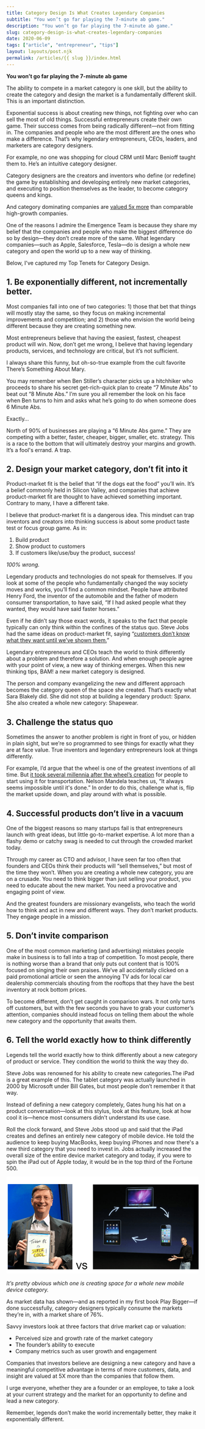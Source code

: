 ```yaml
---
title: Category Design Is What Creates Legendary Companies
subtitle: "You won’t go far playing the 7-minute ab game."
description: "You won’t go far playing the 7-minute ab game."
slug: category-design-is-what-creates-legendary-companies
date: 2020-06-09
tags: ["article", "entrepreneur", "tips"]
layout: layouts/post.njk
permalink: /articles/{{ slug }}/index.html
---
```


**You won’t go far playing the 7-minute ab game**

The ability to compete in a market category is one skill, but the ability to create the category and design the market is a fundamentally different skill. This is an important distinction.

Exponential success is about creating new things, not fighting over who can sell the most of old things. Successful entrepreneurs create their own game. Their success comes from being radically different—not from fitting in. The companies and people who are the most different are the ones who make a difference. That’s why legendary entrepreneurs, CEOs, leaders, and marketers are category designers.

For example, no one was shopping for cloud CRM until Marc Benioff taught them to. He’s an intuitive category designer.

Category designers are the creators and inventors who define (or redefine) the game by establishing and developing entirely new market categories, and executing to position themselves as the leader, to become category queens and kings.

And category dominating companies are [valued 5x more](https://hbr.org/2019/11/the-difference-between-a-first-mover-and-a-category-creator) than comparable high-growth companies.

One of the reasons I admire the Emergence Team is because they share my belief that the companies and people who make the biggest difference do so by design—they don’t create more of the same. What legendary companies—such as Apple, Salesforce, Tesla—do is design a whole new category and open the world up to a new way of thinking.

Below, I've captured my Top Tenets for Category Design.

## 1. Be exponentially different, not incrementally better.

Most companies fall into one of two categories: 1) those that bet that things will mostly stay the same, so they focus on making incremental improvements and competition; and 2) those who envision the world being different because they are creating something new.

Most entrepreneurs believe that having the easiest, fastest, cheapest product will win. Now, don’t get me wrong, I believe that having legendary products, services, and technology are critical, but it’s not sufficient.

I always share this funny, but oh-so-true example from the cult favorite There’s Something About Mary.

You may remember when Ben Stiller’s character picks up a hitchhiker who proceeds to share his secret get-rich-quick plan to create “7 Minute Abs” to beat out “8 Minute Abs.” I’m sure you all remember the look on his face when Ben turns to him and asks what he’s going to do when someone does 6 Minute Abs.

Exactly…

North of 90% of businesses are playing a “6 Minute Abs game.” They are competing with a better, faster, cheaper, bigger, smaller, etc. strategy. This is a race to the bottom that will ultimately destroy your margins and growth. It’s a fool's errand. A trap.

## 2. Design your market category, don’t fit into it

Product-market fit is the belief that “if the dogs eat the food” you’ll win. It’s a belief commonly held in Silicon Valley, and companies that achieve product-market fit are thought to have achieved something important. Contrary to many, I have a different take.

I believe that product-market fit is a dangerous idea. This mindset can trap inventors and creators into thinking success is about some product taste test or focus group game. As in:

1. Build product
2. Show product to customers
3. If customers like/use/buy the product, success!

_100% wrong._

Legendary products and technologies do not speak for themselves. If you look at some of the people who fundamentally changed the way society moves and works, you’ll find a common mindset. People have attributed Henry Ford, the inventor of the automobile and the father of modern consumer transportation, to have said, “If I had asked people what they wanted, they would have said faster horses.”

Even if he didn’t say those exact words, it speaks to the fact that people typically can only think within the confines of the status quo. Steve Jobs had the same ideas on product-market fit, saying “[customers don’t know what they want until we’ve shown them.](https://hbr.org/2012/04/the-real-leadership-lessons-of-steve-jobs)”

Legendary entrepreneurs and CEOs teach the world to think differently about a problem and therefore a solution. And when enough people agree with your point of view, a new way of thinking emerges. When this new thinking tips, BAM! a new market category is designed.

The person and company evangelizing the new and different approach becomes the category queen of the space she created. That’s exactly what Sara Blakely did. She did not stop at building a legendary product: Spanx. She also created a whole new category: Shapewear.

## 3. Challenge the status quo

Sometimes the answer to another problem is right in front of you, or hidden in plain sight, but we’re so programmed to see things for exactly what they are at face value. True inventors and legendary entrepreneurs look at things differently.

For example, I’d argue that the wheel is one of the greatest inventions of all time. But [it took several millennia after the wheel’s creation](https://en.wikipedia.org/wiki/Wheel) for people to start using it for transportation. Nelson Mandela teaches us, “It always seems impossible until it's done.” In order to do this, challenge what is, flip the market upside down, and play around with what is possible.

## 4. Successful products don’t live in a vacuum

One of the biggest reasons so many startups fail is that entrepreneurs launch with great ideas, but little go-to-market expertise. A lot more than a flashy demo or catchy swag is needed to cut through the crowded market today.

Through my career as CTO and advisor, I have seen far too often that founders and CEOs think their products will “sell themselves,” but most of the time they won’t. When you are creating a whole new category, you are on a crusade. You need to think bigger than just selling your product, you need to educate about the new market. You need a provocative and engaging point of view.

And the greatest founders are missionary evangelists, who teach the world how to think and act in new and different ways. They don’t market products. They engage people in a mission.

## 5. Don’t invite comparison

One of the most common marketing (and advertising) mistakes people make in business is to fall into a trap of competition. To most people, there is nothing worse than a brand that only puts out content that is 100% focused on singing their own praises. We’ve all accidentally clicked on a paid promotional article or seen the annoying TV ads for local car dealership commercials shouting from the rooftops that they have the best inventory at rock bottom prices.

To become different, don’t get caught in comparison wars. It not only turns off customers, but with the few seconds you have to grab your customer’s attention, companies should instead focus on telling them about the whole new category and the opportunity that awaits them.

## 6. Tell the world exactly how to think differently

Legends tell the world exactly how to think differently about a new category of product or service. They condition the world to think the way they do.

Steve Jobs was renowned for his ability to create new categories.The iPad is a great example of this. The tablet category was actually launched in 2000 by Microsoft under Bill Gates, but most people don’t remember it that way.

Instead of defining a new category completely, Gates hung his hat on a product conversation—look at this stylus, look at this feature, look at how cool it is—hence most consumers didn’t understand its use case.

Roll the clock forward, and Steve Jobs stood up and said that the iPad creates and defines an entirely new category of mobile device. He told the audience to keep buying MacBooks, keep buying iPhones and now there's a new third category that you need to invest in. Jobs actually increased the overall size of the entire device market category and today, if you were to spin the iPad out of Apple today, it would be in the top third of the Fortune 500.

![Tell the world exactly how to think differently](/static/img/posts/articles/think-differently.png)

_It’s pretty obvious which one is creating space for a whole new mobile device category._

As market data has shown—and as reported in my first book Play Bigger—if done successfully, category designers typically consume the markets they’re in, with a market share of 76%.

Savvy investors look at three factors that drive market cap or valuation:

- Perceived size and growth rate of the market category
- The founder’s ability to execute
- Company metrics such as user growth and engagement

Companies that investors believe are designing a new category and have a meaningful competitive advantage in terms of more customers, data, and insight are valued at 5X more than the companies that follow them.

I urge everyone, whether they are a founder or an employee, to take a look at your current strategy and the market for an opportunity to define and lead a new category.

Remember, legends don’t make the world incrementally better, they make it exponentially different.
